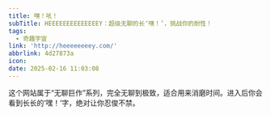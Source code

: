 ```yaml
---
title: 嘿！吼！
subTitle: HEEEEEEEEEEEEEEY：超级无聊的长‘嘿！’，挑战你的耐性！
tags:
  - 奇趣宇宙
link: 'http://heeeeeeeey.com/'
abbrlink: 4d27873a
icon:
date: 2025-02-16 11:03:08
---
```


这个网站属于“无聊巨作”系列，完全无聊到极致，适合用来消磨时间。进入后你会看到长长的‘嘿！’字，绝对让你忍俊不禁。